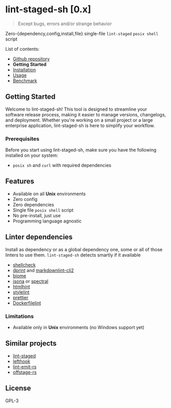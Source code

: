 # lint-staged-sh \[0.x\]

> Except bugs, errors and/or strange behavior

Zero-{dependency,config,install,file} single-file `lint-staged` `posix shell` script

List of contents:

- [Github repository](https://github.com/dalisoft/lint-staged-sh)
- **Getting Started**
- [Installation](./INSTALLATION.md)
- [Usage](./USAGE.md)
- [Benchmark](./BENCHMARK.md)

## Getting Started

Welcome to lint-staged-sh! This tool is designed to streamline your software release process, making it easier to manage versions, changelogs, and deployment. Whether you're working on a small project or a large enterprise application, lint-staged-sh is here to simplify your workflow.

### Prerequisites

Before you start using lint-staged-sh, make sure you have the following installed on your system:

- `posix sh` and `curl` with required dependencies

## Features

- Available on all **Unix** environments
- Zero config
- Zero dependencies
- Single file `posix shell` script
- No pre-install, just use
- Programming language agnostic

## Linter dependencies

Install as dependency or as a global dependency one, some or all of those linters to use them. `lint-staged-sh` detects smartly if it available

- [shellcheck](https://github.com/koalaman/shellcheck)
- [dprint](https://github.com/dprint/dprint) and [markdownlint-cli2](https://github.com/DavidAnson/markdownlint-cli2)
- [biome](https://github.com/biomejs/biome)
- [jsona](https://github.com/jsona/jsona) or [spectral](https://github.com/stoplightio/spectral)
- [htmlhint](https://github.com/htmlhint/HTMLHint)
- [stylelint](https://github.com/stylelint/stylelint)
- [prettier](https://github.com/prettier/prettier)
- [Dockerfilelint](https://github.com/replicatedhq/dockerfilelint)

### Limitations

- Available only in **Unix** environments (no Windows support yet)

## Similar projects

- [lint-staged](https://github.com/lint-staged/lint-staged)
- [lefthook](https://github.com/evilmartians/lefthook)
- [lint-emit-rs](https://crates.io/crates/lint-emit)
- [offstage-rs](https://crates.io/crates/offstage)

## License

GPL-3
